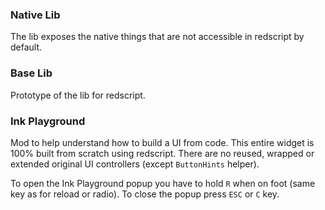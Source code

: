 ### Native Lib

The lib exposes the native things that are not accessible in redscript by default.

### Base Lib

Prototype of the lib for redscript.

### Ink Playground

Mod to help understand how to build a UI from code. 
This entire widget is 100% built from scratch using redscript.
There are no reused, wrapped or extended original UI controllers (except `ButtonHints` helper).

To open the Ink Playground popup you have to hold `R` when on foot (same key as for reload or radio). 
To close the popup press `ESC` or `C` key.
